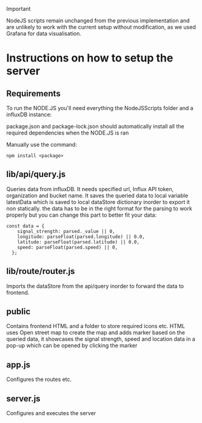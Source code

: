 > [!IMPORTANT]   
NodeJS scripts remain unchanged from the previous implementation and are unlikely to work with the current setup without modification, as we used Grafana for data visualisation.

# Instructions on how to setup the server

## Requirements
To run the NODE.JS you'll need everything the NodeJSScripts folder and a influxDB instance:

package.json and package-lock.json should automatically install all the required dependencies when the NODE.JS is ran

Manually use the command:
```
npm install <package>
```


## lib/api/query.js

Queries data from influxDB. It needs specified url, Influx API token, organization and bucket name. It saves the queried data to local variable latestData which is saved to local dataStore dictionary inorder to export it non statically.
the data has to be in the right format for the parsing to work properly but you can change this part to better fit your data:
```
const data = {
    signal_strength: parsed._value || 0,
    longitude: parseFloat(parsed.longitude) || 0.0,
    latitude: parseFloat(parsed.latitude) || 0.0,
    speed: parseFloat(parsed.speed) || 0,
  };

```

## lib/route/router.js

Imports the dataStore from the api/query inorder to forward the data to frontend.


## public

Contains frontend HTML and a folder to store required icons etc. HTML uses Open street map to create the map and adds marker based on the queried data, it showcases the signal strength, speed and location data in a pop-up which can be opened by clicking the marker


## app.js

Configures the routes etc.

## server.js

Configures and executes the server

